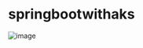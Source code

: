 # springbootwithaks

![image](https://user-images.githubusercontent.com/77889285/190135818-5b43d9c5-1a20-4c94-afee-074a3693c2c4.png)
